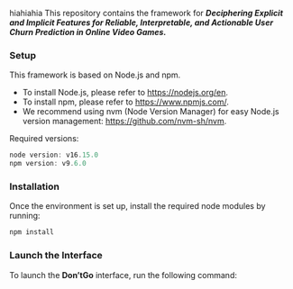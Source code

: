 hiahiahia
This repository contains the framework for ***Deciphering Explicit and Implicit Features for Reliable, Interpretable, and Actionable User Churn Prediction in Online Video Games.***

### Setup

This framework is based on Node.js and npm.

- To install Node.js, please refer to https://nodejs.org/en.
- To install npm, please refer to https://www.npmjs.com/.
- We recommend using nvm (Node Version Manager) for easy Node.js version management: https://github.com/nvm-sh/nvm.

Required versions:

```jsx
node version: v16.15.0
npm version: v9.6.0
```

### Installation

Once the environment is set up, install the required node modules by running:

```jsx
npm install
```

### Launch the Interface

To launch the **Don’tGo** interface, run the following command: